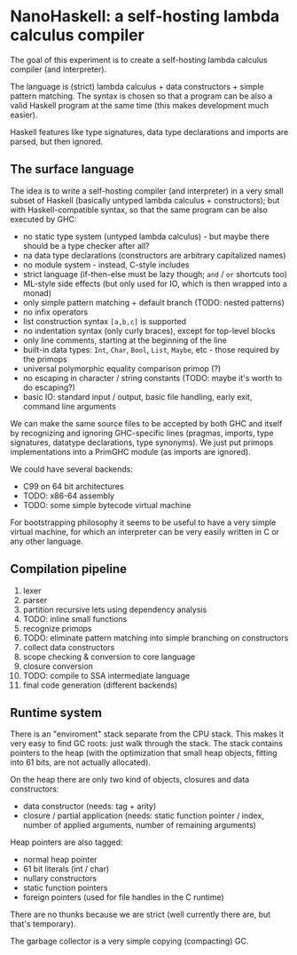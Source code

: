 
NanoHaskell: a self-hosting lambda calculus compiler
====================================================

The goal of this experiment is to create a self-hosting lambda calculus
compiler (and interpreter).

The language is (strict) lambda calculus + data constructors + simple
pattern matching. The syntax is chosen so that a program can be also a 
valid Haskell program at the same time (this makes development much easier).

Haskell features like type signatures, data type declarations and imports
are parsed, but then ignored.


The surface language
--------------------

The idea is to write a self-hosting compiler (and interpreter) in
a very small subset of Haskell (basically untyped lambda calculus +
constructors); but with Haskell-compatible syntax, so that the same
program can be also executed by GHC:

* no static type system (untyped lambda calculus) - but maybe there should be a type checker after all?
* na data type declarations (constructors are arbitrary capitalized names)
* no module system - instead, C-style includes
* strict language (if-then-else must be lazy though; `and` / `or` shortcuts too)
* ML-style side effects (but only used for IO, which is then wrapped into a monad)
* only simple pattern matching + default branch (TODO: nested patterns)
* no infix operators
* list construction syntax `[a,b,c]` is supported
* no indentation syntax (only curly braces), except for top-level blocks
* only line comments, starting at the beginning of the line
* built-in data types: `Int`, `Char`, `Bool`, `List`, `Maybe`, etc - those required by the primops
* universal polymorphic equality comparison primop (?)
* no escaping in character / string constants (TODO: maybe it's worth to do escaping?)
* basic IO: standard input / output, basic file handling, early exit, command line arguments 

We can make the same source files to be accepted by both GHC and
itself by recognizing and ignoring GHC-specific lines (pragmas, imports,
type signatures, datatype declarations, type synonyms). We just put
primops implementations into a PrimGHC module (as imports are ignored).

We could have several backends:

* C99 on 64 bit architectures
* TODO: x86-64 assembly
* TODO: some simple bytecode virtual machine

For bootstrapping philosophy it seems to be useful to have a very simple virtual 
machine, for which an interpreter can be very easily written in C or any other 
language.


Compilation pipeline
--------------------

1. lexer
2. parser
3. partition recursive lets using dependency analysis
4. TODO: inline small functions 
5. recognize primops
6. TODO: eliminate pattern matching into simple branching on constructors
7. collect data constructors
8. scope checking & conversion to core language
9. closure conversion
10. TODO: compile to SSA intermediate language
11. final code generation (different backends)


Runtime system
--------------

There is an "enviroment" stack separate from the CPU stack. This makes it
very easy to find GC roots: just walk through the stack. The stack contains
pointers to the heap (with the optimization that small heap objects, fitting
into 61 bits, are not actually allocated).

On the heap there are only two kind of objects, closures and data constructors:
 
* data constructor (needs: tag + arity)
* closure / partial application (needs: static function pointer / index, 
  number of applied arguments, number of remaining arguments)

Heap pointers are also tagged:

* normal heap pointer
* 61 bit literals (int / char)
* nullary constructors
* static function pointers
* foreign pointers (used for file handles in the C runtime)

There are no thunks because we are strict (well currently there are, but that's
temporary).

The garbage collector is a very simple copying (compacting) GC.

